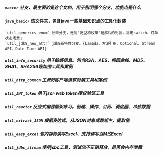 ##### **`master` 分支，最主要的是这个文档，用于指明哪个分支，功能点是什么**

#### `java_basic/` 该文件夹，包含java一些基础知识点的工具化封装
    `util_generics_enum` 枚举分支，是对"泛型和枚举"理解后的封装，常用switch、订单状态场景；
    `util_jdk8_new_attr` jdk8新特性分支。{Lambda、方法引用、Optional、Stream API、Date Time API}

##### `util_info_security` 用于敏感信息。包含RSA、AES、椭圆曲线、MD5、SHA1、SHA256等加密工具和案例

##### `util_http_common` 主流的客户端请求封装工具和案例

##### `util_JWT_token` 用于json web token授权验证工具

##### `util_reactor` 反应式编程框架练习。创建、操作、订阅、调度器、冷热数据

##### `util_extract_JSON` 根据表达式，从JSON对象或数组中，提取值

##### `util_easy_excel` 省内存的读写Excel、支持读写百M的Excel

##### `util_jdbc_stream` 使用jdbc工具，测试流不正确释放，是否会内存泄露

